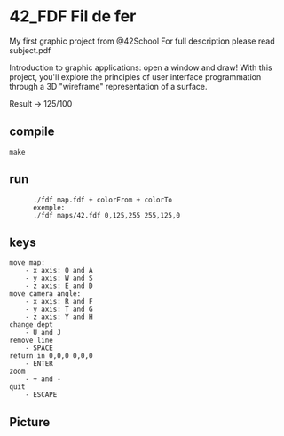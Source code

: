 # 42_FDF Fil de fer
My first graphic project from @42School
For full description please read subject.pdf

Introduction to graphic applications: open a window and draw! 
With this project, you'll explore the principles of user interface programmation through a 3D "wireframe" representation of a surface.

Result -> 125/100 

## compile

    make
	  
## run

	      ./fdf map.fdf + colorFrom + colorTo
		  exemple: 
		  ./fdf maps/42.fdf 0,125,255 255,125,0

## keys
	
	move map: 
		- x axis: Q and A
		- y axis: W and S
		- z axis: E and D
	move camera angle:
		- x axis: R and F
		- y axis: T and G
		- z axis: Y and H
	change dept
		- U and J
	remove line
		- SPACE
	return in 0,0,0 0,0,0
		- ENTER
	zoom
		- + and -
	quit
		- ESCAPE

## Picture

